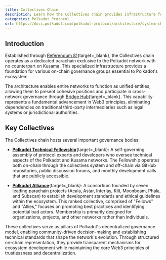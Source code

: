 ```yaml
---
title: Collectives Chain
description: Learn how the Collectives chain provides infrastructure for governance organizations, enabling decentralized network stewardship and decision-making.
categories: Polkadot Protocol
url: https://docs.polkadot.com/polkadot-protocol/architecture/system-chains/collectives/
---
```


## Introduction

Established through [Referendum 81](https://polkadot-old.polkassembly.io/referendum/81){target=\_blank}, the Collectives chain operates as a dedicated parachain exclusive to the Polkadot network with no counterpart on Kusama. This specialized infrastructure provides a foundation for various on-chain governance groups essential to Polkadot's ecosystem.

The architecture enables entire networks to function as unified entities, allowing them to present cohesive positions and participate in cross-network governance through [Bridge Hub](/polkadot-protocol/architecture/system-chains/bridge-hub){target=\_blank}. This capability represents a fundamental advancement in Web3 principles, eliminating dependencies on traditional third-party intermediaries such as legal systems or jurisdictional authorities.

## Key Collectives

The Collectives chain hosts several important governance bodies:

- [**Polkadot Technical Fellowship**](https://wiki.polkadot.com/learn/learn-polkadot-technical-fellowship/){target=\_blank}: A self-governing assembly of protocol experts and developers who oversee technical aspects of the Polkadot and Kusama networks. The Fellowship operates both on-chain through the collectives system and off-chain via GitHub repositories, public discussion forums, and monthly development calls that are publicly accessible.

- [**Polkadot Alliance**](https://wiki.polkadot.com/general/glossary/#polkadot-alliance){target=\_blank}: A consortium founded by seven leading parachain projects (Acala, Astar, Interlay, Kilt, Moonbeam, Phala, and Subscan) to establish development standards and ethical guidelines within the ecosystem. This ranked collective, comprised of "Fellows" and "Allies," focuses on promoting best practices and identifying potential bad actors. Membership is primarily designed for organizations, projects, and other networks rather than individuals.

These collectives serve as pillars of Polkadot's decentralized governance model, enabling community-driven decision-making and establishing technical standards that shape the network's evolution. Through structured on-chain representation, they provide transparent mechanisms for ecosystem development while maintaining the core Web3 principles of trustlessness and decentralization.
